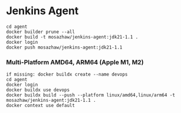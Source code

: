# Jenkins Agent
    cd agent
    docker builder prune --all
    docker build -t mosazhaw/jenkins-agent:jdk21-1.1 .
    docker login
    docker push mosazhaw/jenkins-agent:jdk21-1.1

### Multi-Platform AMD64, ARM64 (Apple M1, M2)
    if missing: docker buildx create --name devops
    cd agent
    docker login
    docker buildx use devops  
    docker buildx build --push --platform linux/amd64,linux/arm64 -t mosazhaw/jenkins-agent:jdk21-1.1 .
    docker context use default

